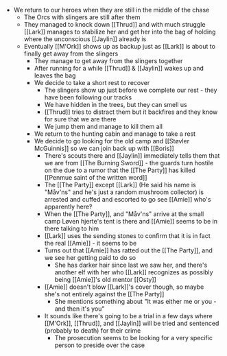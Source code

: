- We return to our heroes when they are still in the middle of the chase
	- The Orcs with slingers are still after them
	- They managed to knock down [[Thrud]] and with much struggle [[Lark]] manages to stabilize her and get her into the bag of holding where the unconscious [[Jaylin]] already is
	- Eventually [[M'Ork]] shows up as backup just as [[Lark]] is about to finally get away from the slingers
		- They manage to get away from the slingers together
		- After running for a while [[Thrud]] & [[Jaylin]] wakes up and leaves the bag
		- We decide to take a short rest to recover
			- The slingers show up just before we complete our rest - they have been following our tracks
			- We have hidden in the trees, but they can smell us
			- [[Thrud]] tries to distract them but it backfires and they know for sure that we are there
			- We jump them and manage to kill them all
		- We return to the hunting cabin and manage to take a rest
		- We decide to go looking for the old camp and [[Støvler McGuinnis]] so we can join back up with [[Boris]]
			- There's scouts there and [[Jaylin]] immediately tells them that we are from [[The Burning Sword]] - the guards turn hostile on the due to a rumor that the [[The Party]] has killed [[Penmue saint of the written word]]
			- The [[The Party]] except [[Lark]] (He said his name is "Måv'ns" and he's just a random mushroom collector) is arrested and cuffed and escorted to go see [[Amie]] who's apparently here‽
			- When the [[The Party]], and "Måv'ns" arrive at the small camp Løven hjerte's tent is there and [[Amie]] seems to be in there talking to him
			- [[Lark]] uses the sending stones to confirm that it is in fact the real [[Amie]] - it seems to be
			- Turns out that [[Amie]] has ratted out the [[The Party]], and we see her getting paid to do so
				- She has darker hair since last we saw her, and there's another elf with her who [[Lark]] recognizes as possibly being [[Amie]]'s old mentor [[Osty]]
			- [[Amie]] doesn't blow [[Lark]]'s cover though, so maybe she's not entirely against the [[The Party]]
				- She mentions something about "It was either me or you - and then it's you"
			- It sounds like there's going to be a trial in a few days where [[M'Ork]], [[Thrud]], and [[Jaylin]] will be tried and sentenced (probably to death) for their crime
				- The prosecution seems to be looking for a very specific person to preside over the case